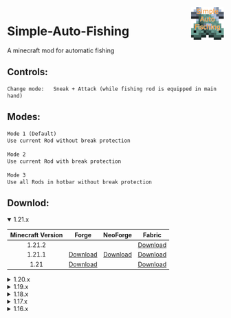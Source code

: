 <img src="https://github.com/Jan-Marvin/simple-auto-fishing/blob/fabric-latest/src/client/resources/assets/simpleautofishing/icon.png" align="right" width="15%" />

# Simple-Auto-Fishing

A minecraft mod for automatic fishing

## Controls:
```
Change mode:   Sneak + Attack (while fishing rod is equipped in main hand)
```
## Modes:
```
Mode 1 (Default)
Use current Rod without break protection

Mode 2
Use current Rod with break protection

Mode 3
Use all Rods in hotbar without break protection 
```
## Downlod:

<details open>
  <summary>1.21.x</summary>
  
| Minecraft Version  | Forge | NeoForge | Fabric |
| :----: | :----: | :----: | :----: |
| 1.21.2  |   |  | [Download](https://github.com/Jan-Marvin/simple-auto-fishing/releases/download/fabric-v1.6.2/simpleautofishing-1.6.2.jar)  |
| 1.21.1  | [Download](https://github.com/Jan-Marvin/simple-auto-fishing/releases/download/forge-v1.6.1/simpleautofishing-1.6.1.jar)  | [Download](https://github.com/Jan-Marvin/simple-auto-fishing/releases/download/neoforge-v1.6.1/simpleautofishing-1.6.1.jar) | [Download](https://github.com/Jan-Marvin/simple-auto-fishing/releases/download/fabric-v1.6.1/simpleautofishing-1.6.1.jar)  |
| 1.21  | [Download](https://github.com/Jan-Marvin/simple-auto-fishing/releases/download/forge-v1.6.0/simpleautofishing-1.6.0.jar)  |  | [Download](https://github.com/Jan-Marvin/simple-auto-fishing/releases/download/fabric-v1.6.0/simpleautofishing-1.6.0.jar)  |
</details>

<details>
  <summary>1.20.x</summary>
  
| Minecraft Version  | Forge | Fabric |
| :----: | :----: | :----: |
| 1.20.6  |  | [Download](https://github.com/Jan-Marvin/simple-auto-fishing/releases/download/fabric-v1.5.6/simpleautofishing-1.5.6.jar)  |
| 1.20.5  |  | [Download](https://github.com/Jan-Marvin/simple-auto-fishing/releases/download/fabric-v1.5.5/simpleautofishing-1.5.5.jar)  |
| 1.20.4  | [Download](https://github.com/Jan-Marvin/simple-auto-fishing/releases/download/forge-v1.5.4/simpleautofishing-1.5.4.jar) | [Download](https://github.com/Jan-Marvin/simple-auto-fishing/releases/download/fabric-v1.5.4/simpleautofishing-1.5.4.jar)  |
| 1.20.3  | [Download](https://github.com/Jan-Marvin/simple-auto-fishing/releases/download/forge-v1.5.3/simpleautofishing-1.5.3.jar) | [Download](https://github.com/Jan-Marvin/simple-auto-fishing/releases/download/fabric-v1.5.3/simpleautofishing-1.5.3.jar)  |
| 1.20.2  | [Download](https://github.com/Jan-Marvin/simple-auto-fishing/releases/download/forge-v1.5.2/simpleautofishing-1.5.2.jar) | [Download](https://github.com/Jan-Marvin/simple-auto-fishing/releases/download/fabric-v1.5.2/simpleautofishing-fabric-1.5.2.jar)  |
| 1.20.1  | [Download](https://github.com/Jan-Marvin/simple-auto-fishing/releases/download/forge-v1.5.1/simpleautofishing-1.5.1.jar)  | [Download](https://github.com/Jan-Marvin/simple-auto-fishing/releases/download/fabric-v1.5.1/simpleautofishing-fabric-1.5.1.jar)  |
| 1.20  | [Download](https://github.com/Jan-Marvin/simple-auto-fishing/releases/download/forge-v1.5.0/simpleautofishing-1.5.0.jar)  | [Download](https://github.com/Jan-Marvin/simple-auto-fishing/releases/download/fabric-v1.5.0/simpleautofishing-fabric-1.5.0.jar)  |
</details>

<details>
  <summary>1.19.x</summary>
  
| Minecraft Version  | Forge | Fabric |
| :----: | :----: | :----: |
| 1.19  | [Download](https://github.com/Jan-Marvin/simple-auto-fishing/releases/download/forge-v1.3.0/simpleautofishing-forge-1.3.0.jar)  | [Download](https://github.com/Jan-Marvin/simple-auto-fishing/releases/download/fabric-v1.3.0/simpleautofishing-fabric-1.3.0.jar)  |
| 1.19.1  |  [Download](https://github.com/Jan-Marvin/simple-auto-fishing/releases/download/forge-v1.4.0/simpleautofishing-forge-1.4.0.jar) | [Download](https://github.com/Jan-Marvin/simple-auto-fishing/releases/download/fabric-v1.4.0/simpleautofishing-fabric-1.4.0.jar)  |
| 1.19.2  |  [Download](https://github.com/Jan-Marvin/simple-auto-fishing/releases/download/forge-v1.4.1/simpleautofishing-forge-1.4.1.jar) | [Download](https://github.com/Jan-Marvin/simple-auto-fishing/releases/download/fabric-v1.4.1/simpleautofishing-fabric-1.4.1.jar)  |
| 1.19.3  | [Download](https://github.com/Jan-Marvin/simple-auto-fishing/releases/download/forge-v1.4.2/simpleautofishing-forge-1.4.2.jar)  | [Download](https://github.com/Jan-Marvin/simple-auto-fishing/releases/download/fabric-v1.4.2/simpleautofishing-fabric-1.4.2.jar)  |
| 1.19.4  | [Download](https://github.com/Jan-Marvin/simple-auto-fishing/releases/download/forge-v1.4.3/simpleautofishing-forge-1.4.3.jar)  | [Download](https://github.com/Jan-Marvin/simple-auto-fishing/releases/download/fabric-v1.4.3/simpleautofishing-fabric-1.4.3.jar)  |
</details>

<details>
  <summary>1.18.x</summary>
  
| Minecraft Version  | Forge | Fabric |
| :----: | :----: | :----: |
| 1.18.2  | [Download](https://github.com/Jan-Marvin/simple-auto-fishing/releases/download/forge-v1.2.2/simpleautofishing-forge-1.2.2.jar) | [Download](https://github.com/Jan-Marvin/simple-auto-fishing/releases/download/fabric-v1.2.2/simpleautofishing-fabric-1.2.2.jar)  |
| 1.18.1  | [Download](https://github.com/Jan-Marvin/simple-auto-fishing/releases/download/forge-v1.2.1/simpleautofishing-forge-1.2.1.jar)  | [Download](https://github.com/Jan-Marvin/simple-auto-fishing/releases/download/fabric-v1.2.1/simpleautofishing-fabric-1.2.1.jar)  |
| 1.18  | [Download](https://github.com/Jan-Marvin/simple-auto-fishing/releases/download/forge-v1.2.0/simpleautofishing-forge-1.2.0.jar)  | [Download](https://github.com/Jan-Marvin/simple-auto-fishing/releases/download/fabric-v1.2.0/simpleautofishing-fabric-1.2.0.jar)  |
</details>

<details>
  <summary>1.17.x</summary>
  
| Minecraft Version  | Forge | Fabric |
| :----: | :----: | :----: |
| 1.17.1  | [Download](https://github.com/Jan-Marvin/simple-auto-fishing/releases/download/forge-v1.1.0/simpleautofishing-forge-1.1.0.jar)  | [Download](https://github.com/Jan-Marvin/simple-auto-fishing/releases/download/fabric-v1.1.1/simpleautofishing-fabric-1.1.1.jar)  |
| 1.17  |   | [Download](https://github.com/Jan-Marvin/simple-auto-fishing/releases/download/fabric-v1.1.0/simpleautofishing-fabric-1.1.0.jar)  |
</details>

<details>
  <summary>1.16.x</summary>
  
| Minecraft Version  | Forge | Fabric |
| :----: | :----: | :----: |
| 1.16.5  | [Download](https://github.com/Jan-Marvin/simple-auto-fishing/releases/download/forge-v1.0.6/simpleautofishing-forge-1.0.6.jar)  | [Download](https://github.com/Jan-Marvin/simple-auto-fishing/releases/download/fabric-v1.0.5/simpleautofishing-fabric-1.0.5.jar)  |
| 1.16.4  | [Download](https://github.com/Jan-Marvin/simple-auto-fishing/releases/download/forge-v1.0.5/simpleautofishing-forge-1.0.5.jar)  | [Download](https://github.com/Jan-Marvin/simple-auto-fishing/releases/download/fabric-v1.0.4/simpleautofishing-fabric-1.0.4.jar)  |
| 1.16.3  | [Download](https://github.com/Jan-Marvin/simple-auto-fishing/releases/download/forge-v1.0.2/simpleautofishing-forge-1.0.2.jar)  | [Download](https://github.com/Jan-Marvin/simple-auto-fishing/releases/download/fabric-v1.0.2/simpleautofishing-fabric-1.0.2.jar)  |
| 1.16.2  | [Download](https://github.com/Jan-Marvin/simple-auto-fishing/releases/download/forge-v1.0.1/simpleautofishing-forge-1.0.1.jar)  | [Download](https://github.com/Jan-Marvin/simple-auto-fishing/releases/download/fabric-v1.0.1/simpleautofishing-fabric-1.0.1.jar)  |
</details>

